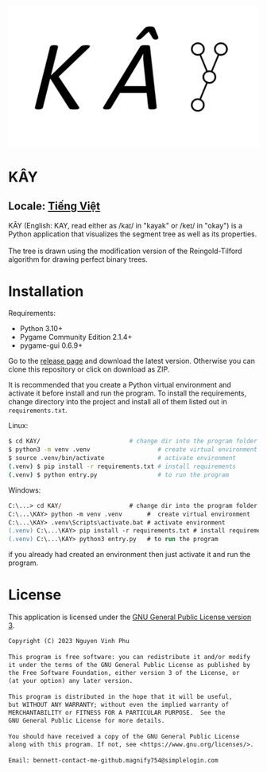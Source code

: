 ![KAY logo](./github-assets/img/Logo.jpg)

# KÂY 

## Locale: [Tiếng Việt](./README-vn.md)

KÂY (English: KAY, read either as /kaɪ/ in "kayak" or /keɪ/ in "okay") is a Python application that visualizes the segment tree as well as its properties.
<br>
<br>
The tree is drawn using the modification version of the Reingold-Tilford algorithm for drawing perfect binary trees.

# Installation

Requirements:
- Python 3.10+
- Pygame Community Edition 2.1.4+
- pygame-gui 0.6.9+

Go to the [release page](https://github.com/bennett-nguyen/KAY/releases) and download the latest version. Otherwise you can clone this repository or click on download as ZIP.

It is recommended that you create a Python virtual environment and activate it before install and run the program. To install the requirements, change directory into the project and install all of them listed out in `requirements.txt`.

Linux:

```bash
$ cd KAY/                         # change dir into the program folder
$ python3 -m venv .venv                   # create virtual environment
$ source .venv/bin/activate               # activate environment
(.venv) $ pip install -r requirements.txt # install requirements
(.venv) $ python entry.py                 # to run the program
```

Windows:

```ps
C:\...> cd KAY/                   # change dir into the program folder
C:\...\KAY> python -m venv .venv       #  create virtual environment
C:\...\KAY> .venv\Scripts\activate.bat # activate environment
(.venv) C:\...\KAY> pip install -r requirements.txt # install requirements
(.venv) C:\...\KAY> python3 entry.py   # to run the program
```

if you already had created an environment then just activate it and run the program.

# License

This application is licensed under the [GNU General Public License version 3](./LICENSE).
```
Copyright (C) 2023 Nguyen Vinh Phu

This program is free software: you can redistribute it and/or modify
it under the terms of the GNU General Public License as published by
the Free Software Foundation, either version 3 of the License, or
(at your option) any later version.

This program is distributed in the hope that it will be useful,
but WITHOUT ANY WARRANTY; without even the implied warranty of
MERCHANTABILITY or FITNESS FOR A PARTICULAR PURPOSE.  See the
GNU General Public License for more details.

You should have received a copy of the GNU General Public License
along with this program. If not, see <https://www.gnu.org/licenses/>.

Email: bennett-contact-me-github.magnify754@simplelogin.com
```
